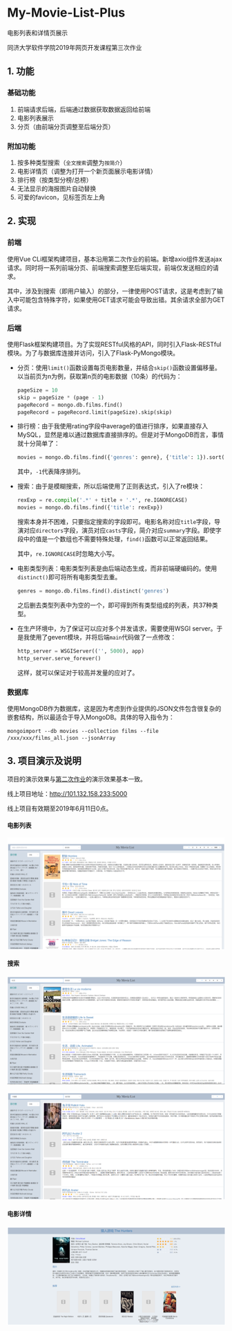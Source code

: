 # My-Movie-List-Plus
电影列表和详情页展示

同济大学软件学院2019年网页开发课程第三次作业

## 1. 功能

### 基础功能

1. 前端请求后端，后端通过数据获取数据返回给前端
2. 电影列表展示
3. 分页（由前端分页调整至后端分页）

### 附加功能

1. 按多种类型搜索（``全文搜索``调整为``按简介``）
2. 电影详情页（调整为打开一个新页面展示电影详情）
3. 排行榜（按类型分榜/总榜）
4. 无法显示的海报图片自动替换
5. 可爱的favicon，见标签页左上角

## 2. 实现

### 前端

使用Vue CLi框架构建项目，基本沿用第二次作业的前端。新增axio组件发送ajax请求。同时将一系列前端分页、前端搜索调整至后端实现，前端仅发送相应的请求。

其中，涉及到搜索（即用户输入）的部分，一律使用POST请求，这是考虑到了输入中可能包含特殊字符，如果使用GET请求可能会导致出错。其余请求全部为GET请求。

### 后端

使用Flask框架构建项目。为了实现RESTful风格的API，同时引入Flask-RESTful模块。为了与数据库连接并访问，引入了Flask-PyMongo模块。

- 分页：使用``limit()``函数设置每页电影数量，并结合``skip()``函数设置偏移量。以当前页为n为例，获取第n页的电影数据（10条）的代码为：

  ```python
  pageSize = 10
  skip = pageSize * (page - 1)
  pageRecord = mongo.db.films.find()
  pageRecord = pageRecord.limit(pageSize).skip(skip)
  ```

- 排行榜：由于我使用rating字段中average的值进行排序，如果直接存入MySQL，显然是难以通过数据库直接排序的。但是对于MongoDB而言，事情就十分简单了：

  ```python
  movies = mongo.db.films.find({'genres': genre}, {'title': 1}).sort([("rating.average", -1)])
  ```

  其中，``-1``代表降序排列。

- 搜索：由于是模糊搜索，所以后端使用了正则表达式，引入了re模块：

  ```python
  rexExp = re.compile('.*' + title + '.*', re.IGNORECASE)
  movies = mongo.db.films.find({'title': rexExp})
  ```

  搜索本身并不困难，只要指定搜索的字段即可。电影名称对应``title``字段，导演对应``directors``字段，演员对应``casts``字段，简介对应``summary``字段。即使字段中的值是一个数组也不需要特殊处理，``find()``函数可以正常返回结果。

  其中，``re.IGNORECASE``时忽略大小写。

- 电影类型列表：电影类型列表是由后端动态生成，而非前端硬编码的。使用``distinct()``即可将所有电影类型去重。

  ```python
  genres = mongo.db.films.find().distinct('genres')
  ```

  之后删去类型列表中为空的一个，即可得到所有类型组成的列表，共37种类型。

- 在生产环境中，为了保证可以应对多个并发请求，需要使用WSGI server。于是我使用了gevent模块，并将后端``main``代码做了一点修改：

  ```python
  http_server = WSGIServer(('', 5000), app)
  http_server.serve_forever()
  ```

  这样，就可以保证对于较高并发量的应对了。

### 数据库

使用MongoDB作为数据库，这是因为考虑到作业提供的JSON文件包含很复杂的嵌套结构，所以最适合于导入MongoDB。具体的导入指令为：

```shell
mongoimport --db movies --collection films --file /xxx/xxx/films_all.json --jsonArray
```

## 3. 项目演示及说明

项目的演示效果与[第二次作业](https://github.com/pancerZH/My-Movie-List)的演示效果基本一致。

线上项目地址：http://101.132.158.233:5000

线上项目有效期至2019年6月11日0点。

#### 电影列表

![list](./image/电影列表.png)

#### 搜索

![title](./image/搜索-名称.png)

![dir](./image/搜索-导演.png)

#### 电影详情

![detail](./image/电影详情.png)


